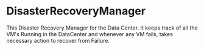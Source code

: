 DisasterRecoveryManager
=======================

This Disaster Recovery Manager for the Data Center.
It keeps track of all the VM's Running in the DataCenter and whenever any VM fails,
takes necessary action to recover from Failure.

